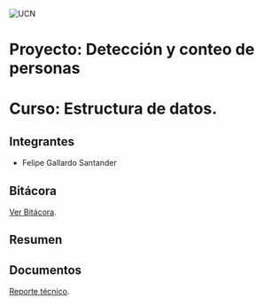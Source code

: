 ![UCN](IMAGES/60x60-ucn-negro.png)

# Proyecto: Detección y conteo de personas

# Curso: Estructura de datos.

## Integrantes

  * Felipe Gallardo Santander
  
## Bitácora 

  [Ver Bitácora](https://github.com/FelipeIgnacioS/ED22-01-Gallardo/blob/main/Docs/BIT%C3%81CORA.md).

## Resumen

<Resumen del reporte tecnico>
<Imagen de portada>
  
## Documentos
  
  [Reporte técnico](https://github.com/FelipeIgnacioS/ED22-01-Gallardo/blob/main/Docs/Reporte%20Tecnico.md).
